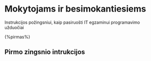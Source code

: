 # Mokytojams ir besimokantiesiems

Instrukcijos požingsniui, kaip pasiruošti IT egzaminui programavimo užduočiai

{%pirmas%}

## Pirmo zingsnio intrukcijos
